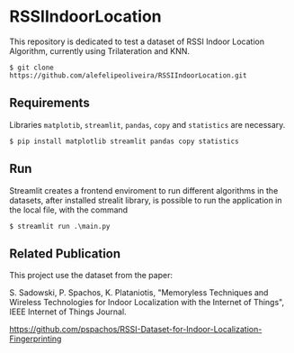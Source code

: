 # RSSIIndoorLocation

This repository is dedicated to test a dataset of RSSI Indoor Location Algorithm, currently using Trilateration and KNN.
```
$ git clone https://github.com/alefelipeoliveira/RSSIIndoorLocation.git
```

## Requirements

Libraries ```matplotib```, ```streamlit```, ```pandas```, ```copy``` and ```statistics``` are necessary.
```
$ pip install matplotlib streamlit pandas copy statistics
```
## Run

Streamlit creates a frontend enviroment to run different algorithms in the datasets, after installed strealit library, is possible to run the application in the local file, with the command
```
$ streamlit run .\main.py
```

 ## Related Publication
 
This project use the dataset from the paper:
 
S. Sadowski, P. Spachos, K. Plataniotis, "Memoryless Techniques and Wireless Technologies for Indoor Localization with the Internet of Things", IEEE Internet of Things Journal.

https://github.com/pspachos/RSSI-Dataset-for-Indoor-Localization-Fingerprinting
